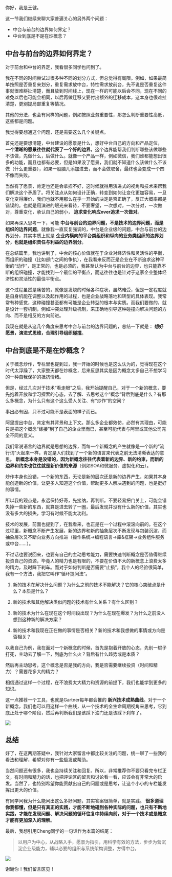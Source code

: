 你好，我是王健。

这一节我们继续来聊大家普遍关心的另外两个问题：

- 中台与前台的边界如何界定？
- 中台到底是不是在炒概念？

## 中台与前台的边界如何界定？

对于前台和中台的界定，我看很多同学也问到了。

我在不同的时间尝试过很多种不同的划分方式，但总觉得有局限。例如，如果最简单按照是否重复来划分，重复需求放中台，特性需求放前台，先不说是否重复这件事就很难掰扯清楚，而且放到时间线上，现在一样的可能以后会不同，现在不同的难免以后也可能会相同，以后再做迁移又要付出额外的迁移成本，这本身也很难扯清楚，更别提局部重复等情况。

其他的分法，也会有同样的问题，例如按照业务重要性，那怎么判断重要性高低，这些都是问题。

我觉得要想通这个问题，还是需要这么几个关键点。

首先还是要想清楚，中台建设的愿景是什么，想好中台自己的方向和产品定位， **一个清晰的愿景往往就代表了一个好的边界**，这个边界能帮我们判断哪些该做哪些不该做，先做什么，后做什么。就像一个产品一样，例如微信，我们谁都能想出很多的功能，而且也都有必要，但是如果没了愿景，我们就不知道什么该做什么不该做（什么更重要），如果一股脑儿添加进去，而不会做取舍，最终也会变成一个四不像而失败。

当然有了愿景，肯定也还是会拿捏不好，这时候就得用演进式的视角和技术来帮我们解决这个矛盾了。将关注点从如何设计正确，转变到如何让变化更加容易，一旦变化变得廉价，我们也就不用那么在乎一开始的决定是否正确了，反正大概率都是错误的。也就是用演进的眼光来看待，不要奢望，一次想对，一次分对，一次做对，尊重变化，承认自己的弱小， **追求变化响应over追求一次做对**。

如果再深入思考一下，可能 **中台与前台的边界问题，不是技术的边界问题，而是组织的边界问题**。就像我一直反复强调的，中台是企业级的问题，中台与前台的边界划分，其实本质上就是 **企业内横向的平台类组织和纵向的业务类组织的边界划分，也就是组织责任与利益的边界划分**。

在总结篇里，我也讲到了，中台的核心价值就在于企业对经济性和灵活性的平衡，而组织的碰撞（比如部门之间的争执），在我看来反而正是企业在不断追求这种平衡的“动作”，是正常的，也是必须的，我甚至认为中台与前台的边界，也只能靠不断的组织碰撞，才能找到一个最佳的平衡点，而这往往也是针对于这家企业整体经济性和灵活性的最佳平衡点。

这个过程虽然是痛苦的，就像是发烧的时候各种症状，虽然难受，但是一定程度就是自身机能在调整以及起作用的过程，也是企业战略落地和转型的具体表现。我常常有种感觉，这种碰撞甚至都有可能是企业转型的根本与实质。而我们要做的，就是设计一套机制，例如冲突处理升级机制，来正确地引导这种碰撞向解决问题的方向、而不是相反的方向前进。

我现在就是从这几个角度来思考中台与前台的边界问题的，总结一下就是： **想好愿景，演进式思维，合理引导组织碰撞**。

## 中台到底是不是在炒概念？

关于概念炒作，专栏里也提到过，我一开始的时候也是这么认为的，觉得现在这个时代太浮躁了，大家整天都在炒概念，后来反思其实是因为概念太多自己不想学习的一种自我保护的抵抗情绪。

但是，经过几次对于技术“看走眼”之后，我开始提醒自己，对于一个新的概念，要先抱着开放和学习探索的心态，去了解、去思考这个“概念”背后到底是什么？有那么多概念，为什么只有这个这么受人关注、有“炒作”的空间？

事出必有因，只不过可能不是表面的样子而已。

阿里提出中台，肯定有其背景和上下文。那么多企业都效仿，必然有其理由，可能只是把这个概念“嫁接”到了自己的企业里而已，甚至可能代表与阿里或其他公司完全不同的意义。

我们常说语言的边界就是思想的边界，而每一个新概念的产生就像是一个新的“流行词”火起来一样，肯定是人们找到了一个新的语言来代表之前无法清晰表达的意思。 **新概念本身是没错的，因为新概念往往代表着新的边界、新的约束，而新的边界和约束也往往就是新价值的来源**（例如SOA和微服务、虚拟化和云）。

炒作本身也没错，一个新的东西，无论是新的层次还是新的边界产生，如果其本身能创造新的价值，让更多人知道这个价值，帮助更多人解决遇到的问题，也是挺好的事情。

所以我的观点是，永远保持好奇，先接纳，再判断。不要轻易把门关上，可能会错失掉一些新的东西，就算是进去转了一圈，最后发现并没有什么新的价值，其实也没有多大的损失，学习有时候不能太功利。

技术的发展，前面也提到了，在我看来，也正是在一个过程中滚滚向前的。在这个过程里，新概念不断产生发展，新的边界和新的抽象层次不断发现与包装沉淀，而抽象层次又不断向业务方向推进（操作系统->编程语言->库&框架->业务组件服务或中台……）。

不过话也要说回来，也要有自己的主动思考能力，需要快速判断概念是否值得继续投资自己的资源，毕竟人的精力也是有限的，不要在价值不大的新概念上浪费太多的精力，及时踩下刹车。而对于如何判断是否需要“止损”，我个人的经验很简单，我有一个方法，我把它叫作“循环提问法”。

1. 新的技术在解决什么问题？为什么之前的技术不能解决？它的核心突破点是什么？本质是什么？

2. 新的技术和其他解决类似问题的技术有什么关系？有什么区别？

3. 新的技术为什么在现在这个时间段出现？为什么在现在爆发？为什么之前没人想到这种新的解决方案？

4. 新的技术和我现在正在做的事情是否相关？新的技术和我想做的事情或方向是否相关？


以我自己为例，我在面对一个新概念的时候，首先是抱着开放的心态，先别一棍子打死，主动去了解一下，到底为什么火？背后有什么趋势或是本质？

然后再主动思考，这个概念是否是我的方向，我是否需要继续投资（时间和精力）？需要花多大的精力？

相信通过这样一个过程，在不浪费太大精力和资源的前提下，我们也能学到更多的知识。

这一点推荐一个工具，也就是Gartner每年都会推的 **新兴技术成熟曲线**。对于一个新概念，我们也可以用这样一个曲线，从一个技术的全生命周期视角来思考，它到底正处于哪个阶段，然后再判断我们是该踩下油门还是该踩下刹车了。

![](https://static001.geekbang.org/resource/image/c4/a4/c42430c4241c60f89a9773311cf172a4.jpg?wh=2530*1648)

## 总结

好了，在这两期答疑中，我针对大家留言中都比较关注的问题，统一聊了一些我的看法和理解，希望对你有一些启发或帮助。

当然问题还有很多，我也会持续关注和回复。所以，非常推荐你不要只看完专栏正文，有时间和精力的话，也把评论区的留言和讨论看一看，应该会有非常大的启发。当然了，也特别希望你能贡献出自己的问题或是思考，让这个小小的专栏能发挥出更大的价值。

有同学问我为什么能问出这么多好问题，其实答案很简单，就是实践。 **很多道理你我都懂，但是只有真正的实践，才能不断地碰到各种实际的问题，也只有不断地实践，才能在发现问题、解决问题的循环往复中持续向前，对于一个技术或是概念才能有更加深入的理解**。

最后，我想引用Cheng同学的一句话作为本篇的结尾：

> 以用户为中心，从战略入手，愿景为指引，用科学有效的方法，步步为营沉淀企业级能力，辅以必要的组织与系统架构调整，方得中台。

![](https://static001.geekbang.org/resource/image/4a/89/4a55ad00b13a7dc25409426249fda089.jpg?wh=1125*1068)

谢谢你！我们留言区见！
